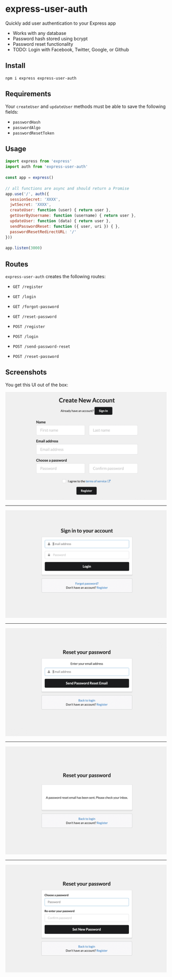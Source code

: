 # express-user-auth

Quickly add user authentication to your Express app

- Works with any database
- Password hash stored using bcrypt
- Password reset functionality
- TODO: Login with Facebook, Twitter, Google, or Github

## Install 

```
npm i express express-user-auth
```

## Requirements

Your `createUser` and `updateUser` methods must be able to save the following fields: 
- `passwordHash`
- `passwordAlgo`
- `passwordResetToken`

## Usage

```js
import express from 'express'
import auth from 'express-user-auth'
 
const app = express()
 
// all functions are async and should return a Promise
app.use('/', auth({
  sessionSecret: 'XXXX',
  jwtSecret: 'XXXX',
  createUser: function (user) { return user },
  getUserByUsername: function (username) { return user },
  updateUser: function (data) { return user },
  sendPasswordReset: function ({ user, uri }) { },
  passwordResetRedirectURL: '/'
}))

app.listen(3000)
```

## Routes

`express-user-auth` creates the following routes:

- `GET /register`
- `GET /login`
- `GET /forgot-password`
- `GET /reset-password`

- `POST /register`
- `POST /login`
- `POST /send-password-reset`
- `POST /reset-password`

## Screenshots

You get this UI out of the box:

<img src='screenshots/register.png' />
<hr />
<img src='screenshots/sign-in.png' />
<hr />
<img src='screenshots/forgot-password.png' />
<hr />
<img src='screenshots/email-sent.png' />
<hr />
<img src='screenshots/choose-password.png' />


